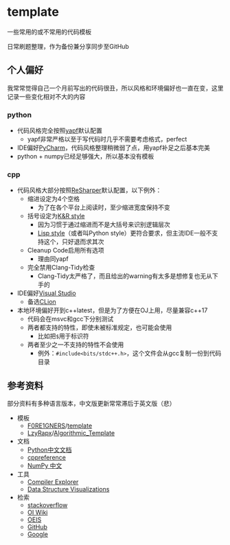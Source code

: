 # template

 一些常用的或不常用的代码模板

日常刷题整理，作为备份兼分享同步至GitHub

## 个人偏好

我常常觉得自己一个月前写出的代码很丑，所以风格和环境偏好也一直在变，这里记录一些变化相对不大的内容

### python

* 代码风格完全按照[yapf](https://github.com/google/yapf)默认配置
  * yapf非常严格以至于写代码时几乎不需要考虑格式，perfect
* IDE偏好[PyCharm](https://www.jetbrains.com/pycharm/)，代码风格整理稍微弱了点，用yapf补足之后基本完美
* python + numpy已经足够强大，所以基本没有模板

### cpp

* 代码风格大部分按照[ReSharper](https://www.jetbrains.com/dotnet/)默认配置，以下例外：
  * 缩进设定为4个空格
    * 为了在各个平台上阅读时，至少缩进宽度保持不变
  * 括号设定为[K&R style](https://en.wikipedia.org/wiki/Indentation_style#K&R_style)
    * 因为习惯于通过缩进而不是大括号来识别逻辑层次
    * [Lisp style](https://en.wikipedia.org/wiki/Indentation_style#Lisp_style)（或者叫Python style）更符合要求，但主流IDE一般不支持这个，只好退而求其次
  * Cleanup Code启用所有选项
    * 理由同yapf
  * 完全禁用Clang-Tidy检查
    * Clang-Tidy太严格了，而且给出的warning有太多是想修复也无从下手的
* IDE偏好[Visual Studio](https://visualstudio.microsoft.com/)
  * 备选[CLion](https://www.jetbrains.com/clion/)
* 本地环境偏好开到c++latest，但是为了方便在OJ上用，尽量兼容c++17
  * 代码会在msvc和gcc下分别测试
  * 两者都支持的特性，即使未被标准规定，也可能会使用
    * 比如把`$`用于标识符
  * 两者至少之一不支持的特性不会使用
    * 例外：`#include<bits/stdc++.h>`，这个文件会从gcc复制一份到代码目录

## 参考资料

部分资料有多种语言版本，中文版更新常常滞后于英文版（悲）

* 模板
  * [F0RE1GNERS](https://github.com/F0RE1GNERS)/[template](https://github.com/F0RE1GNERS/template)
  * [LzyRapx](https://github.com/LzyRapx)/[Algorithmic_Template](https://github.com/LzyRapx/Algorithmic_Template)
* 文档
  * [Python中文文档](https://docs.python.org/zh-cn/3/index.html)
  * [cppreference](https://zh.cppreference.com/)
  * [NumPy 中文](https://www.numpy.org.cn/)
* 工具
  * [Compiler Explorer](https://godbolt.org/)
  * [Data Structure Visualizations](https://www.cs.usfca.edu/~galles/visualization/Algorithms.html)
* 检索
  * [stackoverflow](https://stackoverflow.com/)
  * [OI Wiki](https://oi-wiki.org/)
  * [OEIS](https://oeis.org/)
  * [GitHub](https://github.com/)
  * [Google](https://www.google.com/)
